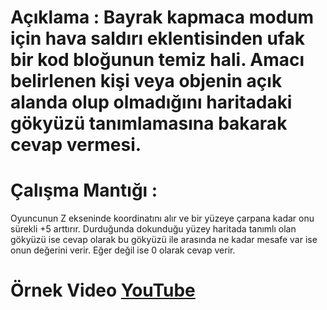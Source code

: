 # Açıklama : Bayrak kapmaca modum için hava saldırı eklentisinden ufak bir kod bloğunun temiz hali. Amacı belirlenen kişi veya objenin açık alanda olup olmadığını haritadaki gökyüzü tanımlamasına bakarak cevap vermesi.

# Çalışma Mantığı : 
Oyuncunun Z ekseninde koordinatını alır ve bir yüzeye çarpana kadar onu sürekli +5 arttırır. Durduğunda dokunduğu yüzey haritada tanımlı olan gökyüzü ise cevap olarak bu gökyüzü ile arasında ne kadar mesafe var ise onun değerini verir. Eğer değil ise 0 olarak cevap verir.

# Örnek Video [YouTube](https://www.youtube.com/watch?v=xRkE3ju3zWM)